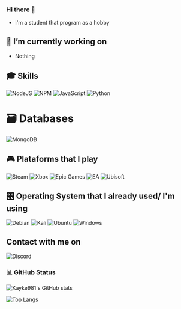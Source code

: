 ### Hi there 👋
- I'm a student that program as a hobby

## 🔭 I’m currently working on
- Nothing

## 🎓 Skills
![NodeJS](https://img.shields.io/badge/node.js-6DA55F?style=for-the-badge&logo=node.js&logoColor=white)
![NPM](https://img.shields.io/badge/NPM-%23000000.svg?style=for-the-badge&logo=npm&logoColor=white)
![JavaScript](https://img.shields.io/badge/javascript-%23323330.svg?style=for-the-badge&logo=javascript&logoColor=%23F7DF1E)
![Python](https://img.shields.io/badge/python-3670A0?style=for-the-badge&logo=python&logoColor=ffdd54)

# 🗃️ Databases
![MongoDB](https://img.shields.io/badge/MongoDB-%234ea94b.svg?style=for-the-badge&logo=mongodb&logoColor=white)

## 🎮 Plataforms that I play
![Steam](https://img.shields.io/badge/steam-%23000000.svg?style=for-the-badge&logo=steam&logoColor=white)
![Xbox](https://img.shields.io/badge/xbox-%23107C10.svg?style=for-the-badge&logo=xbox&logoColor=white)
![Epic Games](https://img.shields.io/badge/epicgames-%23313131.svg?style=for-the-badge&logo=epicgames&logoColor=white)
![EA](https://img.shields.io/badge/ea-%23000000.svg?style=for-the-badge&logo=ea&logoColor=white)
![Ubisoft](https://img.shields.io/badge/Ubisoft-%23F5F5F5.svg?style=for-the-badge&logo=Ubisoft&logoColor=black)

## 🎛️ Operating System that I already used/ I'm using
![Debian](https://img.shields.io/badge/Debian-D70A53?style=for-the-badge&logo=debian&logoColor=white)
![Kali](https://img.shields.io/badge/Kali-268BEE?style=for-the-badge&logo=kalilinux&logoColor=white)
![Ubuntu](https://img.shields.io/badge/Ubuntu-E95420?style=for-the-badge&logo=ubuntu&logoColor=white)
![Windows](https://img.shields.io/badge/Windows-0078D6?style=for-the-badge&logo=windows&logoColor=white)

## Contact with me on
![Discord](https://img.shields.io/badge/kayake%238605-%237289DA.svg?style=for-the-badge&logo=discord&logoColor=white)

### 📊 GitHub Status

![Kayke981's GitHub stats](https://github-readme-stats.vercel.app/api?username=kayke981&show_icons=true&theme=radical)

[![Top Langs](https://github-readme-stats.vercel.app/api/top-langs/?username=kayke981&layout=compact&color=#5500ff)](https://github.com/kayke981)
